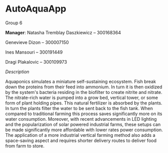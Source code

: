 # AutoAquaApp

Group 6

<b>Manager</b>: Natasha Tremblay Daszkiewicz – 300168364

Genevieve Dizon – 300007150

Ines Mansouri – 300191449

Dragi Plakalovic – 300109973


<i>Description</i>

Aquaponics simulates a miniature self-sustaining ecosystem. Fish break down the proteins from their feed into ammonium. 
In turn it is then oxidized by the system's bacteria residing in the biofilter to create nitrite and nitrate. The nitrate-rich 
water is pumped into a grow bed, vertical tower, or some form of plant holding pipes. This natural fertilizer is absorbed by the 
plants. In turn the plants filter the water to be sent back to the fish tank. When compared to traditional farming this process 
saves significantly more on its water consumption. Moreover, with recent advancements in LED lighting and the popularization of 
solar powered industrial farms, these setups can be made significantly more affordable with lower rates power consumption. The 
application of a more industrial vertical farming method also adds a space-saving aspect and requires shorter delivery routes to 
deliver food from farm to store.
